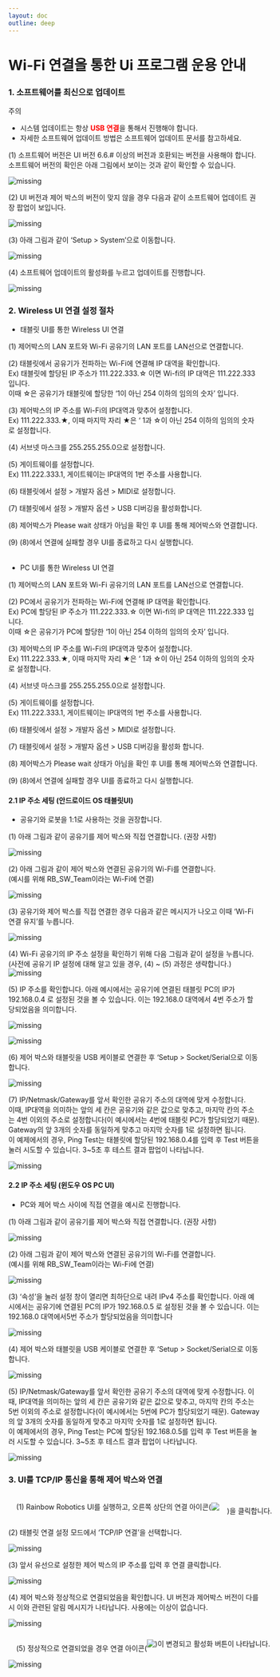 ```yaml
---
layout: doc
outline: deep
---
```


# Wi-Fi 연결을 통한 Ui 프로그램 운용 안내

### 1. 소프트웨어를 최신으로 업데이트

<div class="warning custom-block">
    <p class="custom-block-title">주의</p>
    <ul>
        <li>
            시스템 업데이트는 항상 <span style="color:red"><b>USB 연결</b></span>을 통해서 진행해야 합니다.
        </li>
        <li>
            자세한 소프트웨어 업데이트 방법은 소프트웨어 업데이트 문서를 참고하세요.
        </li>
    </ul>
</div>

(1) 소프트웨어 버전은 UI 버전 6.6.# 이상의 버전과 호환되는 버전을 사용해야 합니다. 소프트웨어 버전의 확인은 아래 그림에서 보이는 것과 같이 확인할 수 있습니다.

![missing](/technical_docs/common/ui_connection_wifi/ui1.png)
<br>

(2)	UI 버전과 제어 박스의 버전이 맞지 않을 경우 다음과 같이 소프트웨어 업데이트 권장 팝업이 보입니다.

![missing](/technical_docs/common/ui_connection_wifi/ui2.png)
<br>

(3)	아래 그림과 같이 ‘Setup > System’으로 이동합니다.

![missing](/technical_docs/common/ui_connection_wifi/ui3.png)
<br>

(4) 소프트웨어 업데이트의 활성화를 누르고 업데이트를 진행합니다.

![missing](/technical_docs/common/ui_connection_wifi/ui4.png)
<br>

### 2. Wireless UI 연결 설정 절차

- 태블릿 UI를 통한 Wireless UI 연결

(1) 제어박스의 LAN 포트와 Wi-Fi 공유기의 LAN 포트를 LAN선으로 연결합니다.

(2) 태블릿에서 공유기가 전파하는 Wi-Fi에 연결해 IP 대역을 확인합니다.
<br>Ex) 태블릿에 할당된 IP 주소가 111.222.333.☆ 이면 Wi-fi의 IP 대역은 111.222.333 입니다.<br> 이때 ☆은 공유기가 태블릿에 할당한 ‘1이 아닌 254 이하의 임의의 숫자’ 입니다.

(3) 제어박스의 IP 주소를 Wi-Fi의 IP대역과 맞추어 설정합니다.
<br>Ex) 111.222.333.★, 이때 마지막 자리 ★은 ‘ 1과 ☆이 아닌 254 이하의 임의의 숫자로 설정합니다.

(4) 서브넷 마스크를 255.255.255.0으로 설정합니다.

(5) 게이트웨이를 설정합니다.
<br>Ex) 111.222.333.1, 게이트웨이는 IP대역의 1번 주소를 사용합니다.

(6) 태블릿에서 설정 > 개발자 옵션 > MIDI로 설정합니다.

(7) 태블릿에서 설정 > 개발자 옵션 > USB 디버깅을 활성화합니다.

(8) 제어박스가 Please wait 상태가 아님을 확인 후 UI를 통해 제어박스와 연결합니다.

(9) (8)에서 연결에 실패할 경우 UI를 종료하고 다시 실행합니다.
<br><br>

- PC UI를 통한 Wireless UI 연결

(1) 제어박스의 LAN 포트와 Wi-Fi 공유기의 LAN 포트를 LAN선으로 연결합니다.

(2) PC에서 공유기가 전파하는 Wi-Fi에 연결해 IP 대역을 확인합니다.
<br>Ex) PC에 할당된 IP 주소가 111.222.333.☆ 이면 Wi-fi의 IP 대역은 111.222.333 입니다. <br>이때 ☆은 공유기가 PC에 할당한 ‘1이 아닌 254 이하의 임의의 숫자’ 입니다.

(3) 제어박스의 IP 주소를 Wi-Fi의 IP대역과 맞추어 설정합니다.
<br>Ex) 111.222.333.★, 이때 마지막 자리 ★은 ‘ 1과 ☆이 아닌 254 이하의 임의의 숫자로 설정합니다.

(4) 서브넷 마스크를 255.255.255.0으로 설정합니다.

(5) 게이트웨이를 설정합니다.
<br>Ex) 111.222.333.1, 게이트웨이는 IP대역의 1번 주소를 사용합니다.

(6) 태블릿에서 설정 > 개발자 옵션 > MIDI로 설정합니다.

(7) 태블릿에서 설정 > 개발자 옵션 > USB 디버깅을 활성화 합니다.

(8) 제어박스가 Please wait 상태가 아님을 확인 후 UI를 통해 제어박스와 연결합니다.

(9) (8)에서 연결에 실패할 경우 UI를 종료하고 다시 실행합니다.


#### 2.1 IP 주소 세팅 (안드로이드 OS 태블릿UI)

- 공유기와 로봇을 1:1로 사용하는 것을 권장합니다.

(1)	아래 그림과 같이 공유기를 제어 박스와 직접 연결합니다. (권장 사항)

![missing](/technical_docs/common/ui_connection_wifi/ui5.png)
<br>

(2)	아래 그림과 같이 제어 박스와 연결된 공유기의 Wi-Fi를 연결합니다.<br>(예시를 위해 RB_SW_Team이라는 Wi-Fi에 연결)

![missing](/technical_docs/common/ui_connection_wifi/ui6.png)
<br>

(3)	공유기와 제어 박스를 직접 연결한 경우 다음과 같은 메시지가 나오고 이때 ‘Wi-Fi 연결 유지’를 누릅니다.

![missing](/technical_docs/common/ui_connection_wifi/ui7.png)
<br>

(4)	Wi-Fi 공유기의 IP 주소 설정을 확인하기 위해 다음 그림과 같이 설정을 누릅니다. (사전에 공유기 IP 설정에 대해 알고 있을 경우, (4) ~ (5) 과정은 생략합니다.)
![missing](/technical_docs/common/ui_connection_wifi/ui8.png)
<br>

(5)	IP 주소를 확인합니다. 아래 예시에서는 공유기에 연결된 태블릿 PC의 IP가 192.168.0.4 로 설정된 것을 볼 수 있습니다. 이는 192.168.0 대역에서 4번 주소가 할당되었음을 의미합니다.

![missing](/technical_docs/common/ui_connection_wifi/ui9.png)

![missing](/technical_docs/common/ui_connection_wifi/ui10.png)
<br>

(6)	제어 박스와 태블릿을 USB 케이블로 연결한 후 ‘Setup > Socket/Serial으로 이동합니다.

![missing](/technical_docs/common/ui_connection_wifi/ui11.png)
<br>

(7)	IP/Netmask/Gateway를 앞서 확인한 공유기 주소의 대역에 맞게 수정합니다.<br> 이때, IP대역을 의미하는 앞의 세 칸은 공유기와 같은 값으로 맞추고, 마지막 칸의 주소는 4번 이외의 주소로 설정합니다(이 예시에서는 4번에 태블릿 PC가 할당되었기 때문).<br> Gateway의 앞 3개의 숫자를 동일하게 맞추고 마지막 숫자를 1로 설정하면 됩니다.<br> 이 예제에서의 경우, Ping Test는 태블릿에 할당된 192.168.0.4를 입력 후 Test 버튼을 눌러 시도할 수 있습니다. 3~5초 후 테스트 결과 팝업이 나타납니다.

![missing](/technical_docs/common/ui_connection_wifi/ui12.png)
<br>

#### 2.2 IP 주소 세팅 (윈도우 OS PC UI)

- PC와 제어 박스 사이에 직접 연결을 예시로 진행합니다.

(1) 아래 그림과 같이 공유기를 제어 박스와 직접 연결합니다. (권장 사항)

![missing](/technical_docs/common/ui_connection_wifi/ui13.png)
<br>

(2)	아래 그림과 같이 제어 박스와 연결된 공유기의 Wi-Fi를 연결합니다.<br>(예시를 위해 RB_SW_Team이라는 Wi-Fi에 연결)

![missing](/technical_docs/common/ui_connection_wifi/ui14.png)
<br>

(3)	‘속성’을 눌러 설정 창이 열리면 최하단으로 내려 IPv4 주소를 확인합니다.
아래 예시에서는 공유기에 연결된 PC의 IP가 192.168.0.5 로 설정된 것을 볼 수 있습니다. 이는 192.168.0 대역에서5번 주소가 할당되었음을 의미합니다

![missing](/technical_docs/common/ui_connection_wifi/ui15.png)
<br>

(4)	제어 박스와 태블릿을 USB 케이블로 연결한 후 ‘Setup > Socket/Serial으로 이동합니다.

![missing](/technical_docs/common/ui_connection_wifi/ui16.png)
<br>

(5)	IP/Netmask/Gateway를 앞서 확인한 공유기 주소의 대역에 맞게 수정합니다. 이때, IP대역을 의미하는 앞의 세 칸은 공유기와 같은 값으로 맞추고, 마지막 칸의 주소는 5번 이외의 주소로 설정합니다(이 예시에서는 5번에 PC가 할당되었기 때문). Gateway의 앞 3개의 숫자를 동일하게 맞추고 마지막 숫자를 1로 설정하면 됩니다. <br>이 예제에서의 경우, Ping Test는 PC에 할당된 192.168.0.5를 입력 후 Test 버튼을 눌러 시도할 수 있습니다. 3~5초 후 테스트 결과 팝업이 나타납니다.

![missing](/technical_docs/common/ui_connection_wifi/ui17.png)
<br>

### 3. UI를 TCP/IP 통신을 통해 제어 박스와 연결

<p style="display:flex; align-items:center; white-space:pre">
    (1)	Rainbow Robotics UI를 실행하고, 오른쪽 상단의 연결 아이콘(
    <img src="/technical_docs/common/tcp_wireless/4-1.png" />
    )을 클릭합니다. </p>

(2)	태블릿 연결 설정 모드에서 ‘TCP/IP 연결’을 선택합니다.

![missing](/technical_docs/common/ui_connection_wifi/ui18.png)
<br>

(3)	앞서 유선으로 설정한 제어 박스의 IP 주소를 입력 후 연결 클릭합니다.

![missing](/technical_docs/common/ui_connection_wifi/ui19.png)
<br>

(4)	제어 박스와 정상적으로 연결되었음을 확인합니다. UI 버전과 제어박스 버전이 다를 시 이와 관련된 알림 메시지가 나타납니다. 사용에는 이상이 없습니다.

![missing](/technical_docs/common/ui_connection_wifi/ui20.png)
<br>

<p style="display:flex; align-items:center; white-space:pre">
    (5) 정상적으로 연결되었을 경우 연결 아이콘(<img src="/technical_docs/common/ui_connection_wifi/ui22.png" />)이 변경되고 활성화 버튼이 나타납니다. </p>

![missing](/technical_docs/common/ui_connection_wifi/ui21.png)
<br>    